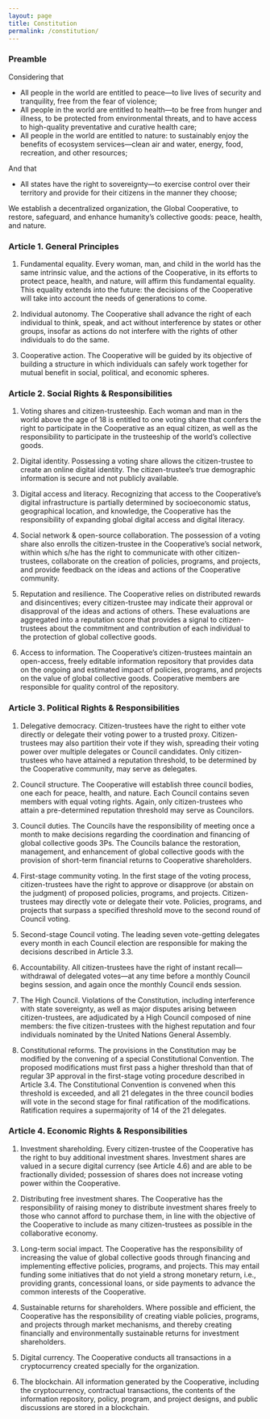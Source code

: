 ```yaml
---
layout: page
title: Constitution
permalink: /constitution/
---
```


### Preamble

Considering that

- All people in the world are entitled to peace—to live lives of security and tranquility, free from the fear of violence;
- All people in the world are entitled to health—to be free from hunger and illness, to be protected from environmental threats, and to have access to high-quality preventative and curative health care;
- All people in the world are entitled to nature: to sustainably enjoy the benefits of ecosystem services—clean air and water, energy, food, recreation, and other resources;

And that

- All states have the right to sovereignty—to exercise control over their territory and provide for their citizens in the manner they choose;

We establish a decentralized organization, the Global Cooperative, to restore, safeguard, and enhance humanity’s collective goods: peace, health, and nature.

### Article 1. General Principles

1.  Fundamental equality. Every woman, man, and child in the world has the same intrinsic value, and the actions of the Cooperative, in its efforts to protect peace, health, and nature, will affirm this fundamental equality. This equality extends into the future: the decisions of the Cooperative will take into account the needs of generations to come.

2.  Individual autonomy. The Cooperative shall advance the right of each individual to think, speak, and act without interference by states or other groups, insofar as actions do not interfere with the rights of other individuals to do the same.

3.  Cooperative action. The Cooperative will be guided by its objective of building a structure in which individuals can safely work together for mutual benefit in social, political, and economic spheres.

### Article 2. Social Rights & Responsibilities

1.  Voting shares and citizen-trusteeship. Each woman and man in the world above the age of 18 is entitled to one voting share that confers the right to participate in the Cooperative as an equal citizen, as well as the responsibility to participate in the trusteeship of the world’s collective goods.

2.  Digital identity. Possessing a voting share allows the citizen-trustee to create an online digital identity. The citizen-trustee’s true demographic information is secure and not publicly available.

3.  Digital access and literacy. Recognizing that access to the Cooperative’s digital infrastructure is partially determined by socioeconomic status, geographical location, and knowledge, the Cooperative has the responsibility of expanding global digital access and digital literacy.

4.  Social network & open-source collaboration. The possession of a voting share also enrolls the citizen-trustee in the Cooperative’s social network, within which s/he has the right to communicate with other citizen-trustees, collaborate on the creation of policies, programs, and projects, and provide feedback on the ideas and actions of the Cooperative community.

5.  Reputation and resilience.  The Cooperative relies on distributed rewards and disincentives; every citizen-trustee may indicate their approval or disapproval of the ideas and actions of others. These evaluations are aggregated into a reputation score that provides a signal to citizen-trustees about the commitment and contribution of each individual to the protection of global collective goods.

6. Access to information. The Cooperative’s citizen-trustees maintain an open-access, freely editable information repository that provides data on the ongoing and estimated impact of policies, programs, and projects on the value of global collective goods. Cooperative members are responsible for quality control of the repository.

### Article 3. Political Rights & Responsibilities

1.  Delegative democracy. Citizen-trustees have the right to either vote directly or delegate their voting power to a trusted proxy. Citizen-trustees may also partition their vote if they wish, spreading their voting power over multiple delegates or Council candidates. Only citizen-trustees who have attained a reputation threshold, to be determined by the Cooperative community, may serve as delegates.

2.   Council structure. The Cooperative will establish three council bodies, one each for peace, health, and nature. Each Council contains seven members with equal voting rights. Again, only citizen-trustees who attain a pre-determined reputation threshold may serve as Councilors.

3.  Council duties. The Councils have the responsibility of meeting once a month to make decisions regarding the coordination and financing of global collective goods 3Ps. The Councils balance the restoration, management, and enhancement of global collective goods with the provision of short-term financial returns to Cooperative shareholders.

4.   First-stage community voting. In the first stage of the voting process, citizen-trustees have the right to approve or disapprove (or abstain on the judgment) of proposed policies, programs, and projects. Citizen-trustees may directly vote or delegate their vote. Policies, programs, and projects that surpass a specified threshold move to the second round of Council voting.

5.   Second-stage Council voting. The leading seven vote-getting delegates every month in each Council election are responsible for making the decisions described in Article 3.3.

6. Accountability. All citizen-trustees have the right of instant recall—withdrawal of delegated votes—at any time before a monthly Council begins session, and again once the monthly Council ends session.

7.  The High Council. Violations of the Constitution, including interference with state sovereignty, as well as major disputes arising between citizen-trustees, are adjudicated by a High Council composed of nine members: the five citizen-trustees with the highest reputation and four individuals nominated by the United Nations General Assembly.

8.  Constitutional reforms. The provisions in the Constitution may be modified by the convening of a special Constitutional Convention. The proposed modifications must first pass a higher threshold than that of regular 3P approval in the first-stage voting procedure described in Article 3.4. The Constitutional Convention is convened when this threshold is exceeded, and all 21 delegates in the three council bodies will vote in the second stage for final ratification of the modifications. Ratification requires a supermajority of 14 of the 21 delegates.

### Article 4. Economic Rights & Responsibilities

1.  Investment shareholding. Every citizen-trustee of the Cooperative has the right to buy additional investment shares. Investment shares are valued in a secure digital currency (see Article 4.6) and are able to be fractionally divided; possession of shares does not increase voting power within the Cooperative.

2.   Distributing free investment shares. The Cooperative has the responsibility of raising money to distribute investment shares freely to those who cannot afford to purchase them, in line with the objective of the Cooperative to include as many citizen-trustees as possible in the collaborative economy.

3.  Long-term social impact. The Cooperative has the responsibility of increasing the value of global collective goods through financing and implementing effective policies, programs, and projects. This may entail funding some initiatives that do not yield a strong monetary return, i.e., providing grants, concessional loans, or side payments to advance the common interests of the Cooperative.

4.  Sustainable returns for shareholders. Where possible and efficient, the Cooperative has the responsibility of creating viable policies, programs, and projects through market mechanisms, and thereby creating financially and environmentally sustainable returns for investment shareholders.

5.  Digital currency. The Cooperative conducts all transactions in a cryptocurrency created specially for the organization.

6.  The blockchain.  All information generated by the Cooperative, including the cryptocurrency, contractual transactions, the contents of the information repository, policy, program, and project designs, and public discussions are stored in a blockchain.
